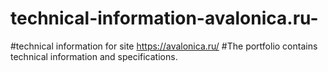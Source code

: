 # technical-information-avalonica.ru-
#technical information for site https://avalonica.ru/
#The portfolio contains technical information and specifications.
